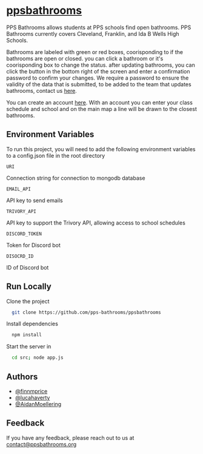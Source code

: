 # [ppsbathrooms](https://ppsbathrooms.org)

PPS Bathrooms allows students at PPS schools find open bathrooms. PPS Bathrooms currently covers Cleveland, Franklin, and Ida B Wells High Schools.

Bathrooms are labeled with green or red boxes, coorisponding to if the bathrooms are open or closed. you can click a bathroom or it's coorisponding box to change the status. after updating bathrooms, you can click the button in the bottom right of the screen and enter a confirmation password to confirm your changes. We require a password to ensure the validity of the data that is submitted, to be added to the team that updates bathrooms, contact us [here](https://ppsbathrooms.org/contact).

You can create an account [here](https://ppsbathrooms.org/createaccount). With an account you can enter your class schedule and school and on the main map a line will be drawn to the closest bathrooms.

## Environment Variables

To run this project, you will need to add the following environment variables to a config.json file in the root directory

`URI`

Connection string for connection to mongodb database

`EMAIL_API`

API key to send emails

`TRIVORY_API`

API key to support the Trivory API, allowing access to school schedules

`DISCORD_TOKEN`

Token for Discord bot

`DISOCRD_ID`

ID of Discord bot

## Run Locally

Clone the project

```bash
  git clone https://github.com/pps-bathrooms/ppsbathrooms
```

Install dependencies

```bash
  npm install
```

Start the server in

```bash
  cd src; node app.js
```

## Authors

-   [@finnmprice](https://www.github.com/finnmprice)
-   [@lucahaverty](https://www.github.com/lucahaverty)
-   [@AidanMoellering](https://www.github.com/AidanMoellering)

## Feedback

If you have any feedback, please reach out to us at contact@ppsbathrooms.org
